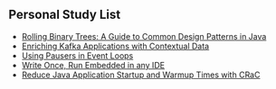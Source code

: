 ## Personal Study List
<!-- BLOG-POST-LIST:START -->
- [Rolling Binary Trees: A Guide to Common Design Patterns in Java](https://foojay.io/today/rolling-binary-trees-a-guide-to-common-design-patterns-in-java/)
- [Enriching Kafka Applications with Contextual Data](https://foojay.io/today/enriching-kafka-applications-with-contextual-data/)
- [Using Pausers in Event Loops](https://foojay.io/today/using-pausers-in-event-loops/)
- [Write Once, Run Embedded in any IDE](https://foojay.io/today/write-once-run-embedded-in-any-ide/)
- [Reduce Java Application Startup and Warmup Times with CRaC](https://foojay.io/today/reduce-java-application-startup-and-warmup-times-with-crac/)
<!-- BLOG-POST-LIST:END -->  
